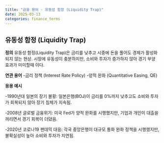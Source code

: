 ```yaml
---
title: "금융 용어 - 유동성 함정 (Liquidity Trap)"
date: 2025-03-13
categories: finance_terms
---
```


## 유동성 함정 (Liquidity Trap)

**정의**
유동성 함정(Liquidity Trap)은 금리를 낮추고 시중에 돈을 풀어도 경제가 활성화되지 않는 현상.
시장에 유동성이 충분하지만, 소비와 투자가 증가하지 않아 경기 부양 효과가 미미할때 이다.

**연관 용어**
-금리 정책 (Interest Rate Policy)
-양적 완화 (Quantitative Easing, QE)


**응용 예시**

-1990년대 일본의 장기 불황: 일본은행(BOJ)이 금리를 0%까지 낮추고도 소비와 투자가 회복되지 않아 장기 침체가 지속됨.

-2008년 글로벌 금융위기: 미국 Fed가 양적 완화를 시행했지만, 기업과 개인이 대출을 꺼리면서 경기 회복이 더뎠음.

-2020년 코로나19 팬데믹 대응: 각국 중앙은행이 대규모 통화 완화 정책을 시행했지만, 불확실성이 높아 소비와 투자가 지연됨.

